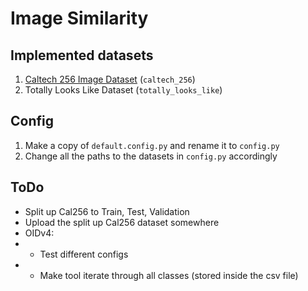 # Image Similarity

## Implemented datasets

1. [Caltech 256 Image Dataset](https://www.kaggle.com/jessicali9530/caltech256) (`caltech_256`)
2. Totally Looks Like Dataset (`totally_looks_like`)

## Config

1. Make a copy of `default.config.py` and rename it to `config.py`
2. Change all the paths to the datasets in `config.py` accordingly

## ToDo
- Split up Cal256 to Train, Test, Validation
- Upload the split up Cal256 dataset somewhere
- OIDv4:
- - Test different configs
- - Make tool iterate through all classes (stored inside the csv file)

